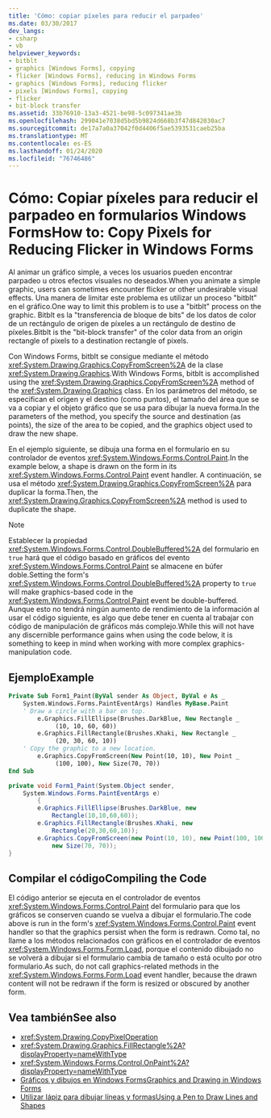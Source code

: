 ```yaml
---
title: 'Cómo: copiar píxeles para reducir el parpadeo'
ms.date: 03/30/2017
dev_langs:
- csharp
- vb
helpviewer_keywords:
- bitblt
- graphics [Windows Forms], copying
- flicker [Windows Forms], reducing in Windows Forms
- graphics [Windows Forms], reducing flicker
- pixels [Windows Forms], copying
- flicker
- bit-block transfer
ms.assetid: 33b76910-13a3-4521-be98-5c097341ae3b
ms.openlocfilehash: 299041e7038d5bd5b9824d668b3f47d842030ac7
ms.sourcegitcommit: de17a7a0a37042f0d4406f5ae5393531caeb25ba
ms.translationtype: MT
ms.contentlocale: es-ES
ms.lasthandoff: 01/24/2020
ms.locfileid: "76746486"
---
```

# <a name="how-to-copy-pixels-for-reducing-flicker-in-windows-forms"></a><span data-ttu-id="d5c5d-102">Cómo: Copiar píxeles para reducir el parpadeo en formularios Windows Forms</span><span class="sxs-lookup"><span data-stu-id="d5c5d-102">How to: Copy Pixels for Reducing Flicker in Windows Forms</span></span>
<span data-ttu-id="d5c5d-103">Al animar un gráfico simple, a veces los usuarios pueden encontrar parpadeo u otros efectos visuales no deseados.</span><span class="sxs-lookup"><span data-stu-id="d5c5d-103">When you animate a simple graphic, users can sometimes encounter flicker or other undesirable visual effects.</span></span> <span data-ttu-id="d5c5d-104">Una manera de limitar este problema es utilizar un proceso "bitblt" en el gráfico.</span><span class="sxs-lookup"><span data-stu-id="d5c5d-104">One way to limit this problem is to use a "bitblt" process on the graphic.</span></span> <span data-ttu-id="d5c5d-105">Bitblt es la "transferencia de bloque de bits" de los datos de color de un rectángulo de origen de píxeles a un rectángulo de destino de píxeles.</span><span class="sxs-lookup"><span data-stu-id="d5c5d-105">Bitblt is the "bit-block transfer" of the color data from an origin rectangle of pixels to a destination rectangle of pixels.</span></span>  
  
 <span data-ttu-id="d5c5d-106">Con Windows Forms, bitblt se consigue mediante el método <xref:System.Drawing.Graphics.CopyFromScreen%2A> de la clase <xref:System.Drawing.Graphics>.</span><span class="sxs-lookup"><span data-stu-id="d5c5d-106">With Windows Forms, bitblt is accomplished using the <xref:System.Drawing.Graphics.CopyFromScreen%2A> method of the <xref:System.Drawing.Graphics> class.</span></span> <span data-ttu-id="d5c5d-107">En los parámetros del método, se especifican el origen y el destino (como puntos), el tamaño del área que se va a copiar y el objeto gráfico que se usa para dibujar la nueva forma.</span><span class="sxs-lookup"><span data-stu-id="d5c5d-107">In the parameters of the method, you specify the source and destination (as points), the size of the area to be copied, and the graphics object used to draw the new shape.</span></span>  
  
 <span data-ttu-id="d5c5d-108">En el ejemplo siguiente, se dibuja una forma en el formulario en su controlador de eventos <xref:System.Windows.Forms.Control.Paint>.</span><span class="sxs-lookup"><span data-stu-id="d5c5d-108">In the example below, a shape is drawn on the form in its <xref:System.Windows.Forms.Control.Paint> event handler.</span></span> <span data-ttu-id="d5c5d-109">A continuación, se usa el método <xref:System.Drawing.Graphics.CopyFromScreen%2A> para duplicar la forma.</span><span class="sxs-lookup"><span data-stu-id="d5c5d-109">Then, the <xref:System.Drawing.Graphics.CopyFromScreen%2A> method is used to duplicate the shape.</span></span>  
  
> [!NOTE]
> <span data-ttu-id="d5c5d-110">Establecer la propiedad <xref:System.Windows.Forms.Control.DoubleBuffered%2A> del formulario en `true` hará que el código basado en gráficos del evento <xref:System.Windows.Forms.Control.Paint> se almacene en búfer doble.</span><span class="sxs-lookup"><span data-stu-id="d5c5d-110">Setting the form's <xref:System.Windows.Forms.Control.DoubleBuffered%2A> property to `true` will make graphics-based code in the <xref:System.Windows.Forms.Control.Paint> event be double-buffered.</span></span> <span data-ttu-id="d5c5d-111">Aunque esto no tendrá ningún aumento de rendimiento de la información al usar el código siguiente, es algo que debe tener en cuenta al trabajar con código de manipulación de gráficos más complejo.</span><span class="sxs-lookup"><span data-stu-id="d5c5d-111">While this will not have any discernible performance gains when using the code below, it is something to keep in mind when working with more complex graphics-manipulation code.</span></span>  
  
## <a name="example"></a><span data-ttu-id="d5c5d-112">Ejemplo</span><span class="sxs-lookup"><span data-stu-id="d5c5d-112">Example</span></span>  
  
```vb  
Private Sub Form1_Paint(ByVal sender As Object, ByVal e As _  
    System.Windows.Forms.PaintEventArgs) Handles MyBase.Paint  
    ' Draw a circle with a bar on top.  
        e.Graphics.FillEllipse(Brushes.DarkBlue, New Rectangle _  
             (10, 10, 60, 60))  
        e.Graphics.FillRectangle(Brushes.Khaki, New Rectangle _  
             (20, 30, 60, 10))  
    ' Copy the graphic to a new location.  
        e.Graphics.CopyFromScreen(New Point(10, 10), New Point _  
             (100, 100), New Size(70, 70))  
End Sub  
```  
  
```csharp  
private void Form1_Paint(System.Object sender,  
    System.Windows.Forms.PaintEventArgs e)  
        {  
        e.Graphics.FillEllipse(Brushes.DarkBlue, new  
            Rectangle(10,10,60,60));  
        e.Graphics.FillRectangle(Brushes.Khaki, new  
            Rectangle(20,30,60,10));  
        e.Graphics.CopyFromScreen(new Point(10, 10), new Point(100, 100),   
            new Size(70, 70));  
}  
```  
  
## <a name="compiling-the-code"></a><span data-ttu-id="d5c5d-113">Compilar el código</span><span class="sxs-lookup"><span data-stu-id="d5c5d-113">Compiling the Code</span></span>  
 <span data-ttu-id="d5c5d-114">El código anterior se ejecuta en el controlador de eventos <xref:System.Windows.Forms.Control.Paint> del formulario para que los gráficos se conserven cuando se vuelva a dibujar el formulario.</span><span class="sxs-lookup"><span data-stu-id="d5c5d-114">The code above is run in the form's <xref:System.Windows.Forms.Control.Paint> event handler so that the graphics persist when the form is redrawn.</span></span> <span data-ttu-id="d5c5d-115">Como tal, no llame a los métodos relacionados con gráficos en el controlador de eventos <xref:System.Windows.Forms.Form.Load>, porque el contenido dibujado no se volverá a dibujar si el formulario cambia de tamaño o está oculto por otro formulario.</span><span class="sxs-lookup"><span data-stu-id="d5c5d-115">As such, do not call graphics-related methods in the <xref:System.Windows.Forms.Form.Load> event handler, because the drawn content will not be redrawn if the form is resized or obscured by another form.</span></span>  
  
## <a name="see-also"></a><span data-ttu-id="d5c5d-116">Vea también</span><span class="sxs-lookup"><span data-stu-id="d5c5d-116">See also</span></span>

- <xref:System.Drawing.CopyPixelOperation>
- <xref:System.Drawing.Graphics.FillRectangle%2A?displayProperty=nameWithType>
- <xref:System.Windows.Forms.Control.OnPaint%2A?displayProperty=nameWithType>
- [<span data-ttu-id="d5c5d-117">Gráficos y dibujos en Windows Forms</span><span class="sxs-lookup"><span data-stu-id="d5c5d-117">Graphics and Drawing in Windows Forms</span></span>](graphics-and-drawing-in-windows-forms.md)
- [<span data-ttu-id="d5c5d-118">Utilizar lápiz para dibujar líneas y formas</span><span class="sxs-lookup"><span data-stu-id="d5c5d-118">Using a Pen to Draw Lines and Shapes</span></span>](using-a-pen-to-draw-lines-and-shapes.md)
